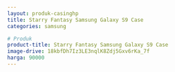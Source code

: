 ```yaml
---
layout: produk-casinghp
title: Starry Fantasy Samsung Galaxy S9 Case
categories: samsung

# Produk
product-title: Starry Fantasy Samsung Galaxy S9 Case
image-drive: 18kbfDh7Iz3LE3nqlK8Zdj5Gxv6rKa_7f
harga: 90000
---
```

